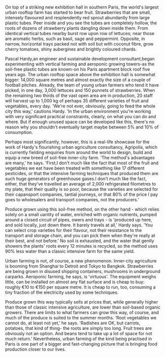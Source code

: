 

On top of a striking new exhibition hall in southern Paris, the world's largest urban rooftop farm has started to bear fruit. Strawberries that are small, intensely flavoured and resplendently red sprout abundantly from large plastic tubes. Peer inside and you see the tubes are completely hollow, the roots of dozens of strawberry plants dangling down inside them. From identical vertical tubes nearby burst row upon row of lettuces; near those are aromatic herbs, such as basil, sage and peppermint. Opposite, in narrow, horizontal trays packed not with soil but with coconut fibre, grow cherry tomatoes, shiny aubergines and brightly coloured chards.



Pascal Hardy,an engineer and sustainable development consultant,began experimenting with vertical farming and aeroponic growing towers-as the soil-free plastic tubes are known-on his Paris apartment block roof five years ago. The urban rooftop space above the exhibition hall is somewhat bigger: 14,000 square metres and almost exactly the size of a couple of football pitches. Already, the team of young urban farmers who tend it have picked, in one day, 3,000 lettuces and 150 punnets of strawberries. When the remaining two thirds of the vast open area are in production, 20 staff will harvest up to 1,000 kg of perhaps 35 different varieties of fruit and vegetables, every day. 'We're not ever, obviously, going to feed the whole city this way,' cautions Hardy. 'In the urban environment you're working with very significant practical constraints, clearly, on what you can do and where. But if enough unused space can be developed like this, there's no reason why you shouldn't eventually target maybe between 5% and 10% of consumption.




Perhaps most significantly, however, this is a real-life showcase for the work of Hardy's flourishing urban agriculture consultancy, Agripolis, which is currently fielding enquiries from around the world to design, build and equip a new breed of soil-free inner-city farm. ‘The method's advantages are many,' he says. 'First,I don't much like the fact that most of the fruit and vegetables we eat have been treated with something like 17 different pesticides, or that the intensive farming techniques that produced them are such huge generators of greenhouse gases.I don't much like the fact, either, that they've travelled an average of 2,000 refrigerated filometres to my plate, that their quality is so poor, because the varieties are selected for their capansport companies, tantial journeys, or that 80% of the price I pay goes to wholesalers and transport companies, not the producers.'

Produce grown using this soil-free method, on the other hand - which relies solely on a small uantity of water, enriched with organic nutrients, pumped around a closed circuit of pipes, owers and trays - is 'produced up here, and sold locally, just down there. It barely travels at all,' Hardy says. 'You can select crop varieties for their flavour, not their resistance to the transport and storage chain, and you can pick them when they're really at their best, and not before.' No soil is exhausted, and the water that gently showers the plants' roots every 12 minutes is recycled, so the method uses 90% less water than a classic intensive farm for the same yield.

Urban farming is not, of course, a new phenomenon. Inner-city agriculture is booming from Shanghai to Detroit and Tokyo to Bangkok. Strawberries are being grown in disused shipping containers, mushrooms in underground carparks. Aeroponic farming, he says, is 'virtuous'. The equipment weighs little, can be installed on almost any flat surface and is cheap to buy: roughly €10 to €150 per square metre. It is cheap to run, too, consuming a tiny fraction of the electricity used by some techniques.

Produce grown this way typically sells at prices that, while generally higher than those of classic intensive agriculture, are lower than soil-based organic growers. There are limits to what farmers can grow this way, of course, and much of the produce is suited to the summer months. ‘Root vegetables we cannot do, at least not yet,' he says. 'Radishes are OK, but carrots, potatoes, that kind of thing- the roots are simply too long. Fruit trees are obviously not an option. And beans tend to take up a lot of space for not much return.' Nevertheless, urban farming of the kind being practised in Paris is one part of a bigger and fast-changing picture that is bringing food production closer to our lives.


